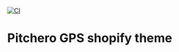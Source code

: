 [![CI](https://github.com/meditodigital/pitcherostore/actions/workflows/ci.yml/badge.svg)](https://github.com/meditodigital/pitcherostore/actions/workflows/ci.yml)

# Pitchero GPS shopify theme
